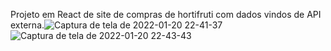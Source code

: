 Projeto em React de site de compras de hortifruti com dados vindos de API externa.![Captura de tela de 2022-01-20 22-41-37](https://user-images.githubusercontent.com/80271634/150450345-9e33deab-e4a5-47ee-9615-50b3c8956efa.png)
![Captura de tela de 2022-01-20 22-43-43](https://user-images.githubusercontent.com/80271634/150450395-37124103-8faa-4ab1-9e0b-0b3552f4570a.png)
